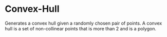 # Convex-Hull
Generates a convex hull given a randomly chosen pair of points. A convex hull is a set of non-collinear points that is more than 2 and is a polygon.
